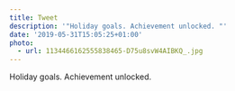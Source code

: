 ```yaml
---
title: Tweet
description: '"Holiday goals. Achievement unlocked. "'
date: '2019-05-31T15:05:25+01:00'
photo:
  - url: 1134466162555838465-D75u8svW4AIBKQ_.jpg
---
```

Holiday goals. Achievement unlocked. 
